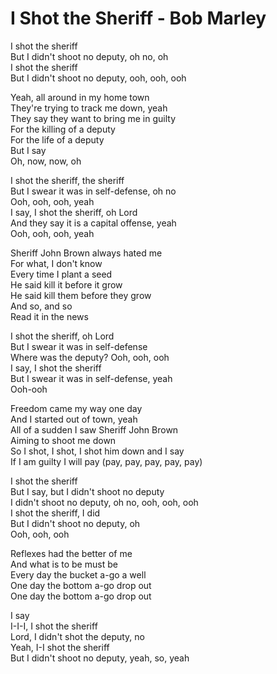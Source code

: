 # I Shot the Sheriff - Bob Marley

I shot the sheriff\
But I didn't shoot no deputy, oh no, oh\
I shot the sheriff\
But I didn't shoot no deputy, ooh, ooh, ooh

Yeah, all around in my home town\
They're trying to track me down, yeah\
They say they want to bring me in guilty\
For the killing of a deputy\
For the life of a deputy\
But I say\
Oh, now, now, oh

I shot the sheriff, the sheriff\
But I swear it was in self-defense, oh no\
Ooh, ooh, ooh, yeah\
I say, I shot the sheriff, oh Lord\
And they say it is a capital offense, yeah\
Ooh, ooh, ooh, yeah

Sheriff John Brown always hated me\
For what, I don't know\
Every time I plant a seed\
He said kill it before it grow\
He said kill them before they grow\
And so, and so\
Read it in the news

I shot the sheriff, oh Lord\
But I swear it was in self-defense\
Where was the deputy? Ooh, ooh, ooh\
I say, I shot the sheriff\
But I swear it was in self-defense, yeah\
Ooh-ooh

Freedom came my way one day\
And I started out of town, yeah\
All of a sudden I saw Sheriff John Brown\
Aiming to shoot me down\
So I shot, I shot, I shot him down and I say\
If I am guilty I will pay (pay, pay, pay, pay, pay)

I shot the sheriff\
But I say, but I didn't shoot no deputy\
I didn't shoot no deputy, oh no, ooh, ooh, ooh\
I shot the sheriff, I did\
But I didn't shoot no deputy, oh\
Ooh, ooh, ooh

Reflexes had the better of me\
And what is to be must be\
Every day the bucket a-go a well\
One day the bottom a-go drop out\
One day the bottom a-go drop out

I say\
I-I-I, I shot the sheriff\
Lord, I didn't shot the deputy, no\
Yeah, I-I shot the sheriff\
But I didn't shoot no deputy, yeah, so, yeah